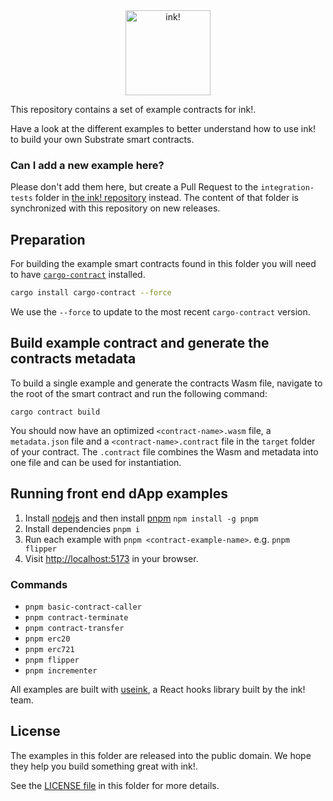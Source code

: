 <div align="center">
   <img src="./.images/ink-logo-glow.svg" alt="ink!" height="136" />
</div>

This repository contains a set of example contracts for ink!.

Have a look at the different examples to better understand how to use ink! to build your own Substrate smart contracts.

### Can I add a new example here?

Please don't add them here, but create a Pull Request to the `integration-tests` folder in [the ink! repository](https://github.com/paritytech/ink) instead.
The content of that folder is synchronized with this repository on new releases.

## Preparation

For building the example smart contracts found in this folder you will need to have [`cargo-contract`](https://github.com/paritytech/cargo-contract) installed.

```sh
cargo install cargo-contract --force
```

We use the `--force` to update to the most recent `cargo-contract` version.

## Build example contract and generate the contracts metadata

To build a single example and generate the contracts Wasm file, navigate to the root of the smart contract and run the following command:

`cargo contract build`

You should now have an optimized `<contract-name>.wasm` file, a `metadata.json` file and a `<contract-name>.contract` file in the `target` folder of your contract.
The `.contract` file combines the Wasm and metadata into one file and can be used for instantiation.

## Running front end dApp examples

1. Install [nodejs](https://nodejs.org/en/) and then install [pnpm](https://pnpm.io/) `npm install -g pnpm`
2. Install dependencies `pnpm i`
3. Run each example with `pnpm <contract-example-name>`. e.g. `pnpm flipper`
4. Visit [http://localhost:5173](http://localhost:5173) in your browser.

### Commands

* `pnpm basic-contract-caller`
* `pnpm contract-terminate`
* `pnpm contract-transfer`
* `pnpm erc20`
* `pnpm erc721`
* `pnpm flipper`
* `pnpm incrementer`

All examples are built with [useink](https://use.ink/frontend/overview), a React hooks library built by the ink! team.

## License

The examples in this folder are released into the public domain.
We hope they help you build something great with ink!.

See the [LICENSE file](LICENSE) in this folder for more details.

